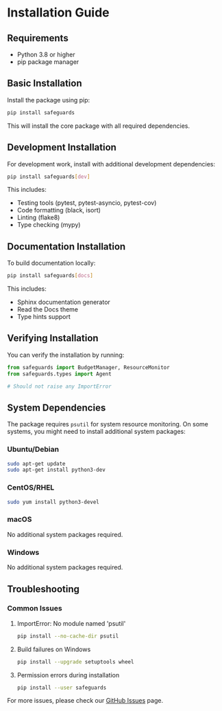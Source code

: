 # Installation Guide

## Requirements

- Python 3.8 or higher
- pip package manager

## Basic Installation

Install the package using pip:

```bash
pip install safeguards
```

This will install the core package with all required dependencies.

## Development Installation

For development work, install with additional development dependencies:

```bash
pip install safeguards[dev]
```

This includes:
- Testing tools (pytest, pytest-asyncio, pytest-cov)
- Code formatting (black, isort)
- Linting (flake8)
- Type checking (mypy)

## Documentation Installation

To build documentation locally:

```bash
pip install safeguards[docs]
```

This includes:
- Sphinx documentation generator
- Read the Docs theme
- Type hints support

## Verifying Installation

You can verify the installation by running:

```python
from safeguards import BudgetManager, ResourceMonitor
from safeguards.types import Agent

# Should not raise any ImportError
```

## System Dependencies

The package requires `psutil` for system resource monitoring. On some systems, you might need to install additional system packages:

### Ubuntu/Debian
```bash
sudo apt-get update
sudo apt-get install python3-dev
```

### CentOS/RHEL
```bash
sudo yum install python3-devel
```

### macOS
No additional system packages required.

### Windows
No additional system packages required.

## Troubleshooting

### Common Issues

1. ImportError: No module named 'psutil'
   ```bash
   pip install --no-cache-dir psutil
   ```

2. Build failures on Windows
   ```bash
   pip install --upgrade setuptools wheel
   ```

3. Permission errors during installation
   ```bash
   pip install --user safeguards
   ```

For more issues, please check our [GitHub Issues](https://github.com/cirbuk/safeguards/issues) page.
